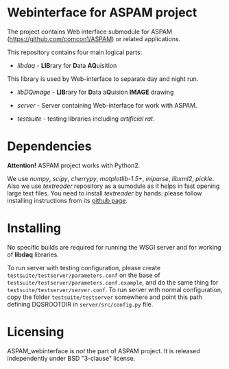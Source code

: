 # Webinterface for ASPAM project

The project contains Web interface submodule for ASPAM
(https://github.com/comcon1/ASPAM) or related applications.

This repository contains four main logical parts:

*  *libdaq* - **LIB**rary for **D**ata **AQ**uisition

This library is used by Web-interface to separate day and night run.

* *libDQimage* - **LIB**rary for **D**ata a**Q**uision **IMAGE** drawing

* *server* - Server containing Web-interface for work with ASPAM.

* *testsuite* - testing libraries including *artificial rat*. 

# Dependencies

**Attention!** ASPAM project works with Python2.

We use _numpy_, _scipy_, _cherrypy_, _matplotlib-1.5+_, _iniparse_, _libxml2_, _pickle_.  
Also we use _textreader_ repository as a sumodule as it helps in fast opening large text files. 
You need to install _textreader_ by hands: please follow installing instructions from its [github page](https://github.com/WarrenWeckesser/textreader).

# Installing
    
No specific builds are required for running the WSGI server and for working of **libdaq** libraries.

To run server with testing configuration, please create `testsuite/testserver/parameters.conf` on the base of `testsuite/testserver/parameters.conf.example`, and do the same thing for `testsuite/testserver/server.conf`. To run server with normal configuration, copy the folder `testsuite/testserver` somewhere and point this path defining DQSROOTDIR in `server/src/config.py` file.

# Licensing

ASPAM\_webinterface is *not* the part of ASPAM project. 
It is released independently under BSD "3-clause" license.


